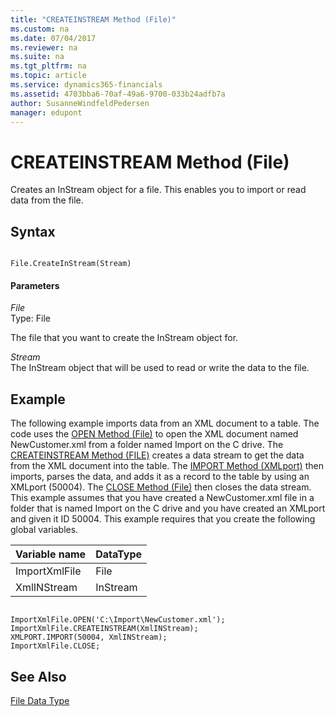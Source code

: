 ```yaml
---
title: "CREATEINSTREAM Method (File)"
ms.custom: na
ms.date: 07/04/2017
ms.reviewer: na
ms.suite: na
ms.tgt_pltfrm: na
ms.topic: article
ms.service: dynamics365-financials
ms.assetid: 4703bba6-70af-49a6-9700-033b24adfb7a
author: SusanneWindfeldPedersen
manager: edupont
---
```


 

# CREATEINSTREAM Method (File)
Creates an InStream object for a file. This enables you to import or read data from the file.  

## Syntax  

```  

File.CreateInStream(Stream)  
```  

#### Parameters  
 *File*  
 Type: File  

 The file that you want to create the InStream object for.  

 *Stream*  
 The InStream object that will be used to read or write the data to the file.  

## Example  
 The following example imports data from an XML document to a table. The code uses the [OPEN Method \(File\)](devenv-OPEN-Method-File.md) to open the XML document named NewCustomer.xml from a folder named Import on the C drive. The [CREATEINSTREAM Method \(FILE\)](devenv-CREATEINSTREAM-Method-File.md) creates a data stream to get the data from the XML document into the table. The [IMPORT Method \(XMLport\)](devenv-IMPORT-Method-XMLport.md) then imports, parses the data, and adds it as a record to the table by using an XMLport \(50004\). The [CLOSE Method \(File\)](devenv-CLOSE-Method-File.md) then closes the data stream. This example assumes that you have created a NewCustomer.xml file in a folder that is named Import on the C drive and you have created an XMLport and given it ID 50004. This example requires that you create the following global variables.  

|Variable name|DataType|  
|-------------------|--------------|  
|ImportXmlFile|File|  
|XmlINStream|InStream|  

```  

ImportXmlFile.OPEN('C:\Import\NewCustomer.xml');  
ImportXmlFile.CREATEINSTREAM(XmlINStream);  
XMLPORT.IMPORT(50004, XmlINStream);  
ImportXmlFile.CLOSE;  

```  

## See Also  
 [File Data Type](../datatypes/devenv-File-Data-Type.md)
